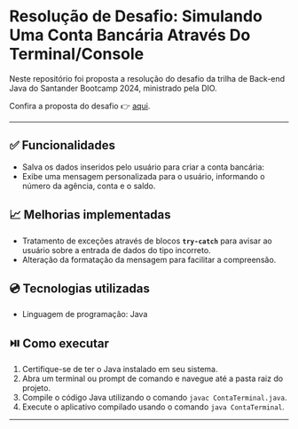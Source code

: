 # Resolução de Desafio: Simulando Uma Conta Bancária Através Do Terminal/Console

Neste repositório foi proposta a resolução do desafio da trilha de Back-end Java do Santander Bootcamp 2024, ministrado pela DIO.
  
Confira a proposta do desafio :point_right: [aqui](https://github.com/digitalinnovationone/trilha-java-basico/tree/main/desafios/sintaxe).

---

## :white_check_mark: Funcionalidades
- Salva os dados inseridos pelo usuário para criar a conta bancária:
- Exibe uma mensagem personalizada para o usuário, informando o número da agência, conta e o saldo.


## :chart_with_upwards_trend: Melhorias implementadas
- Tratamento de exceções através de blocos **`try-catch`** para avisar ao usuário sobre a entrada de dados do tipo incorreto.
- Alteração da formatação da mensagem para facilitar a compreensão.

## :cd: Tecnologias utilizadas
- Linguagem de programação: Java

## :play_or_pause_button: Como executar
1. Certifique-se de ter o Java instalado em seu sistema.
2. Abra um terminal ou prompt de comando e navegue até a pasta raiz do projeto.
3. Compile o código Java utilizando o comando `javac ContaTerminal.java`.
4. Execute o aplicativo compilado usando o comando `java ContaTerminal`.
---
